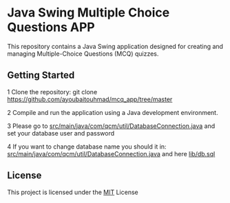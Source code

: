 
# Java Swing Multiple Choice Questions APP

This repository contains a Java Swing application designed for creating and managing Multiple-Choice Questions (MCQ) quizzes.



## Getting Started

1 Clone the repository: git clone https://github.com/ayoubaitouhmad/mcq_app/tree/master

2 Compile and run the application using a Java development environment.

3 Please go to [src/main/java/com/qcm/util/DatabaseConnection.java](https://github.com/ayoubaitouhmad/mcq_app/blob/master/src/main/java/com/qcm/util/DatabaseConnection.java) and set your database user and password

4 If you want to change database name you should  it in:
     [src/main/java/com/qcm/util/DatabaseConnection.java](https://github.com/ayoubaitouhmad/mcq_app/blob/master/src/main/java/com/qcm/util/DatabaseConnection.java)
     and here [lib/db.sql](https://github.com/ayoubaitouhmad/mcq_app/blob/master/lib/db.sql)
    

## License

This project is licensed under the [MIT](https://choosealicense.com/licenses/mit/) License 

